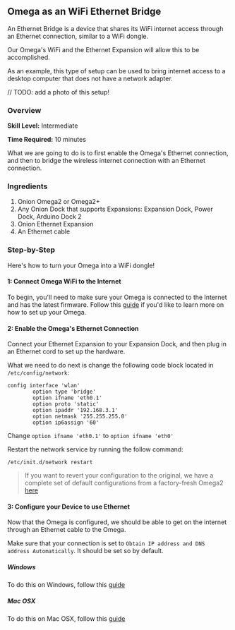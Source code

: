 ## Omega as an WiFi Ethernet Bridge


An Ethernet Bridge is a device that shares its WiFi internet access through an Ethernet connection, similar to a WiFi dongle.

Our Omega's WiFi and the Ethernet Expansion will allow this to be accomplished.

<!-- ![illustration](../img/ethernet-bridge-illustration.png) -->

As an example, this type of setup can be used to bring internet access to a desktop computer that does not have a network adapter.

// TODO: add a photo of this setup!

### Overview

**Skill Level:** Intermediate

**Time Required:** 10 minutes

What we are going to do is to first enable the Omega's Ethernet connection, and then to bridge the wireless internet connection with an Ethernet connection.


### Ingredients

1. Onion Omega2 or Omega2+
1. Any Onion Dock that supports Expansions: Expansion Dock, Power Dock, Arduino Dock 2
1. Onion Ethernet Expansion
1. An Ethernet cable

<!-- The Steps -->
### Step-by-Step

Here's how to turn your Omega into a WiFi dongle!

#### 1: Connect Omega WiFi to the Internet

To begin, you'll need to make sure your Omega is connected to the Internet and has the latest firmware. Follow this [guide](#first-time-setup) if you'd like to learn more on how to set up your Omega.

<!--# 2 -->

#### 2: Enable the Omega's Ethernet Connection

<!-- // Connect the Ethernet Expansion to the Omega -->

Connect your Ethernet Expansion to your Expansion Dock, and then plug in an Ethernet cord to set up the hardware.

What we need to do next is change the following code block located in `/etc/config/network`:

```
config interface 'wlan'
        option type 'bridge'
        option ifname 'eth0.1'
        option proto 'static'
        option ipaddr '192.168.3.1'
        option netmask '255.255.255.0'
        option ip6assign '60'

```

Change `option ifname 'eth0.1'` to `option ifname 'eth0'`


Restart the network service by running the follow command:

```
/etc/init.d/network restart
```

>If you want to revert your configuration to the original, we have a complete set of default configurations from a factory-fresh Omega2 [here](https://github.com/OnionIoT/uci-default-configs)


<!--# 3 -->
#### 3: Configure your Device to use Ethernet

Now that the Omega is configured, we should be able to get on the internet through an Ethernet cable to the Omega.

Make sure that your connection is set to `Obtain IP address and DNS address Automatically`. It should be set so by default.


##### Windows
To do this on Windows, follow this [guide](http://www.computerhope.com/issues/ch001048.htm)


##### Mac OSX
To do this on Mac OSX, follow this [guide](https://www.cs.cmu.edu/~help/networking/dhcp_info/dhcp_mac.html)

<!-- ### Linux -->

<!-- Not sure how to do or how to test that this actually does the thing? -->
